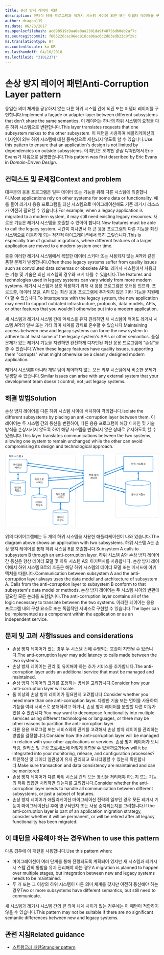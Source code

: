 ```yaml
---
title: 손상 방지 레이어 패턴
description: 현대식 응용 프로그램과 레거시 시스템 사이에 외관 또는 어댑터 레이어를 구현합니다.
author: dragon119
ms.date: 06/23/2017
ms.openlocfilehash: ac898519c9aa0a0aa2301da9f48756db0eb2af7c
ms.sourcegitcommit: f665226cec96ec818ca06ac6c2d83edb23c9f29c
ms.translationtype: HT
ms.contentlocale: ko-KR
ms.lasthandoff: 04/16/2018
ms.locfileid: "31012371"
---
```

# <a name="anti-corruption-layer-pattern"></a><span data-ttu-id="15423-103">손상 방지 레이어 패턴</span><span class="sxs-lookup"><span data-stu-id="15423-103">Anti-Corruption Layer pattern</span></span>

<span data-ttu-id="15423-104">동일한 의미 체계를 공유하지 않는 다른 하위 시스템 간에 외관 또는 어댑터 레이어를 구현합니다.</span><span class="sxs-lookup"><span data-stu-id="15423-104">Implement a façade or adapter layer between different subsystems that don't share the same semantics.</span></span> <span data-ttu-id="15423-105">이 레이어는 하나의 하위 시스템의 요청을 다른 하위 시스템으로 변환합니다.</span><span class="sxs-lookup"><span data-stu-id="15423-105">This layer translates requests that one subsystem makes to the other subsystem.</span></span> <span data-ttu-id="15423-106">이 패턴을 사용하여 애플리케이션의 디자인이 외부 하위 시스템에 대한 종속성으로 제한되지 않도록 할 수 있습니다.</span><span class="sxs-lookup"><span data-stu-id="15423-106">Use this pattern to ensure that an application's design is not limited by dependencies on outside subsystems.</span></span> <span data-ttu-id="15423-107">이 패턴은 *도메인 중심 디자인*에서 Eric Evans가 처음으로 설명했습니다.</span><span class="sxs-lookup"><span data-stu-id="15423-107">This pattern was first described by Eric Evans in *Domain-Driven Design*.</span></span>

## <a name="context-and-problem"></a><span data-ttu-id="15423-108">컨텍스트 및 문제점</span><span class="sxs-lookup"><span data-stu-id="15423-108">Context and problem</span></span>

<span data-ttu-id="15423-109">대부분의 응용 프로그램은 일부 데이터 또는 기능을 위해 다른 시스템에 의존합니다.</span><span class="sxs-lookup"><span data-stu-id="15423-109">Most applications rely on other systems for some data or functionality.</span></span> <span data-ttu-id="15423-110">예를 들어 레거시 응용 프로그램을 최신 시스템으로 마이그레이션해도 기존 레거시 리소스가 여전히 필요할 수 있습니다.</span><span class="sxs-lookup"><span data-stu-id="15423-110">For example, when a legacy application is migrated to a modern system, it may still need existing legacy resources.</span></span> <span data-ttu-id="15423-111">새로운 기능은 레거시 시스템을 호출할 수 있어야 합니다.</span><span class="sxs-lookup"><span data-stu-id="15423-111">New features must be able to call the legacy system.</span></span> <span data-ttu-id="15423-112">시간이 지나면서 더 큰 응용 프로그램의 다른 기능을 최신 시스템으로 이동하게 되는 점진적 마이그레이션에서 특히 그렇습니다.</span><span class="sxs-lookup"><span data-stu-id="15423-112">This is especially true of gradual migrations, where different features of a larger application are moved to a modern system over time.</span></span>

<span data-ttu-id="15423-113">종종 이러한 레거시 시스템에서 복잡한 데이터 스키마 또는 사용되지 않는 API와 같은 품질 문제가 발생합니다.</span><span class="sxs-lookup"><span data-stu-id="15423-113">Often these legacy systems suffer from quality issues such as convoluted data schemas or obsolete APIs.</span></span> <span data-ttu-id="15423-114">레거시 시스템에서 사용되는 기능 및 기술은 최신 시스템의 경우와 크게 다를 수 있습니다.</span><span class="sxs-lookup"><span data-stu-id="15423-114">The features and technologies used in legacy systems can vary widely from more modern systems.</span></span> <span data-ttu-id="15423-115">레거시 시스템과 상호 작용하기 위해 새 응용 프로그램은 오래된 인프라, 프로토콜, 데이터 모델, API 또는 최신 응용 프로그램에 추가되지 않은 기타 기능을 지원해야 할 수 있습니다.</span><span class="sxs-lookup"><span data-stu-id="15423-115">To interoperate with the legacy system, the new application may need to support outdated infrastructure, protocols, data models, APIs, or other features that you wouldn't otherwise put into a modern application.</span></span>

<span data-ttu-id="15423-116">새 시스템과 레거시 시스템 간에 액세스를 유지 관리하면 새 시스템이 적어도 레거시 시스템 API의 일부 또는 기타 의미 체계를 강제로 준수할 수 있습니다.</span><span class="sxs-lookup"><span data-stu-id="15423-116">Maintaining access between new and legacy systems can force the new system to adhere to at least some of the legacy system's APIs or other semantics.</span></span> <span data-ttu-id="15423-117">품질 문제가 있는 레거시 기능을 지원하면 완전하게 디자인된 최신 응용 프로그램에 “손상”을 줄 수 있습니다.</span><span class="sxs-lookup"><span data-stu-id="15423-117">When these legacy features have quality issues, supporting them "corrupts" what might otherwise be a cleanly designed modern application.</span></span> 

<span data-ttu-id="15423-118">레거시 시스템뿐 아니라 개발 팀이 제어하지 않는 모든 외부 시스템에서 비슷한 문제가 발생할 수 있습니다.</span><span class="sxs-lookup"><span data-stu-id="15423-118">Similar issues can arise with any external system that your development team doesn't control, not just legacy systems.</span></span> 

## <a name="solution"></a><span data-ttu-id="15423-119">해결 방법</span><span class="sxs-lookup"><span data-stu-id="15423-119">Solution</span></span>

<span data-ttu-id="15423-120">손상 방지 레이어를 다른 하위 시스템 사이에 배치하여 격리합니다.</span><span class="sxs-lookup"><span data-stu-id="15423-120">Isolate the different subsystems by placing an anti-corruption layer between them.</span></span> <span data-ttu-id="15423-121">이 레이어는 두 시스템 간의 통신을 변환하여, 다른 응용 프로그램이 해당 디자인 및 기술 방식을 손상시키지 않도록 하여 해당 시스템을 변경되지 않은 상태로 유지하도록 할 수 있습니다.</span><span class="sxs-lookup"><span data-stu-id="15423-121">This layer translates communications between the two systems, allowing one system to remain unchanged while the other can avoid compromising its design and technological approach.</span></span>

![](./_images/anti-corruption-layer.png) 

<span data-ttu-id="15423-122">위의 다이어그램에는 두 개의 하위 시스템을 사용한 애플리케이션이 나와 있습니다.</span><span class="sxs-lookup"><span data-stu-id="15423-122">The diagram above shows an application with two subsystems.</span></span> <span data-ttu-id="15423-123">하위 시스템 A는 손상 방지 레이어를 통해 하위 시스템 B를 호출합니다.</span><span class="sxs-lookup"><span data-stu-id="15423-123">Subsystem A calls to subsystem B through an anti-corruption layer.</span></span> <span data-ttu-id="15423-124">하위 시스템 A와 손상 방지 레이어 간 통신은 항상 데이터 모델 및 하위 시스템 A의 아키텍처를 사용합니다. 손상 방지 레이어에서 하위 시스템 B로의 호출은 해당 하위 시스템의 데이터 모델 또는 메서드에 아키텍처를 따릅니다.</span><span class="sxs-lookup"><span data-stu-id="15423-124">Communication between subsystem A and the anti-corruption layer always uses the data model and architecture of subsystem A. Calls from the anti-corruption layer to subsystem B conform to that subsystem's data model or methods.</span></span> <span data-ttu-id="15423-125">손상 방지 레이어는 두 시스템 사이의 변환에 필요한 모든 논리를 포함합니다.</span><span class="sxs-lookup"><span data-stu-id="15423-125">The anti-corruption layer contains all of the logic necessary to translate between the two systems.</span></span> <span data-ttu-id="15423-126">이러한 레이어는 응용 프로그램 내의 구성 요소로 또는 독립적인 서비스로 구현할 수 있습니다.</span><span class="sxs-lookup"><span data-stu-id="15423-126">The layer can be implemented as a component within the application or as an independent service.</span></span>

## <a name="issues-and-considerations"></a><span data-ttu-id="15423-127">문제 및 고려 사항</span><span class="sxs-lookup"><span data-stu-id="15423-127">Issues and considerations</span></span>

- <span data-ttu-id="15423-128">손상 방지 레이어가 있는 경우 두 시스템 간에 수행되는 호출이 지연될 수 있습니다.</span><span class="sxs-lookup"><span data-stu-id="15423-128">The anti-corruption layer may add latency to calls made between the two systems.</span></span>
- <span data-ttu-id="15423-129">손상 방지 레이어는 관리 및 유지해야 하는 추가 서비스를 추가합니다.</span><span class="sxs-lookup"><span data-stu-id="15423-129">The anti-corruption layer adds an additional service that must be managed and maintained.</span></span>
- <span data-ttu-id="15423-130">손상 방지 레이어의 크기를 조정하는 방식을 고려합니다.</span><span class="sxs-lookup"><span data-stu-id="15423-130">Consider how your anti-corruption layer will scale.</span></span>
- <span data-ttu-id="15423-131">둘 이상의 손상 방지 레이어가 필요한지 고려합니다.</span><span class="sxs-lookup"><span data-stu-id="15423-131">Consider whether you need more than one anti-corruption layer.</span></span> <span data-ttu-id="15423-132">다양한 기술 또는 언어를 사용하여 기능을 여러 서비스로 분해하려고 하거나, 손상 방지 레이어를 분할할 다른 이유가 있을 수 있습니다.</span><span class="sxs-lookup"><span data-stu-id="15423-132">You may want to decompose functionality into multiple services using different technologies or languages, or there may be other reasons to partition the anti-corruption layer.</span></span>
- <span data-ttu-id="15423-133">다른 응용 프로그램 또는 서비스와의 관계를 고려해서 손상 방지 레이어를 관리하는 방법을 결정합니다.</span><span class="sxs-lookup"><span data-stu-id="15423-133">Consider how the anti-corruption layer will be managed in relation with your other applications or services.</span></span> <span data-ttu-id="15423-134">손상 방지 레이어가 모니터링, 릴리스 및 구성 프로세스에 어떻게 통합될 수 있을까요?</span><span class="sxs-lookup"><span data-stu-id="15423-134">How will it be integrated into your monitoring, release, and configuration processes?</span></span>
- <span data-ttu-id="15423-135">트랜잭션 및 데이터 일관성이 유지 관리되고 모니터링할 수 있는지 확인합니다.</span><span class="sxs-lookup"><span data-stu-id="15423-135">Make sure transaction and data consistency are maintained and can be monitored.</span></span>
- <span data-ttu-id="15423-136">손상 방지 레이어가 다른 하위 시스템 간의 모든 통신을 처리해야 하는지 또는 기능의 하위 집합만 처리하면 되는지를 고려합니다.</span><span class="sxs-lookup"><span data-stu-id="15423-136">Consider whether the anti-corruption layer needs to handle all communication between different subsystems, or just a subset of features.</span></span> 
- <span data-ttu-id="15423-137">손상 방지 레이어가 애플리케이션 마이그레이션 전략의 일부인 경우 모든 레거시 기능이 마이그레이션된 후에 영구적인지 또는 사용 중지되는지를 고려합니다.</span><span class="sxs-lookup"><span data-stu-id="15423-137">If the anti-corruption layer is part of an application migration strategy, consider whether it will be permanent, or will be retired after all legacy functionality has been migrated.</span></span>

## <a name="when-to-use-this-pattern"></a><span data-ttu-id="15423-138">이 패턴을 사용해야 하는 경우</span><span class="sxs-lookup"><span data-stu-id="15423-138">When to use this pattern</span></span>

<span data-ttu-id="15423-139">다음 경우에 이 패턴을 사용합니다.</span><span class="sxs-lookup"><span data-stu-id="15423-139">Use this pattern when:</span></span>

- <span data-ttu-id="15423-140">마이그레이션이 여러 단계를 통해 진행되도록 계획되어 있지만 새 시스템과 레거시시 스템 간의 통합을 유지 관리해야 하는 경우</span><span class="sxs-lookup"><span data-stu-id="15423-140">A migration is planned to happen over multiple stages, but integration between new and legacy systems needs to be maintained.</span></span>
- <span data-ttu-id="15423-141">두 개 또는 그 이상의 하위 시스템이 다른 의미 체계를 갖지만 여전히 통신해야 하는 경우</span><span class="sxs-lookup"><span data-stu-id="15423-141">Two or more subsystems have different semantics, but still need to communicate.</span></span> 

<span data-ttu-id="15423-142">새 시스템과 레거시 시스템 간의 큰 의미 체계 차이가 없는 경우에는 이 패턴이 적합하지 않을 수 있습니다.</span><span class="sxs-lookup"><span data-stu-id="15423-142">This pattern may not be suitable if there are no significant semantic differences between new and legacy systems.</span></span> 

## <a name="related-guidance"></a><span data-ttu-id="15423-143">관련 지침</span><span class="sxs-lookup"><span data-stu-id="15423-143">Related guidance</span></span>

- [<span data-ttu-id="15423-144">스트랭글러 패턴</span><span class="sxs-lookup"><span data-stu-id="15423-144">Strangler pattern</span></span>](./strangler.md)
